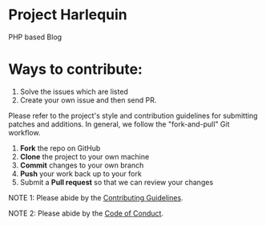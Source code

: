 # Project Harlequin
PHP based Blog

# Ways to contribute:
1. Solve the issues which are listed
2. Create your own issue and then send PR.

Please refer to the project's style and contribution guidelines for submitting patches and additions. In general, we follow the "fork-and-pull" Git workflow.

 1. **Fork** the repo on GitHub
 2. **Clone** the project to your own machine
 3. **Commit** changes to your own branch
 4. **Push** your work back up to your fork
 5. Submit a **Pull request** so that we can review your changes

NOTE 1: Please abide by the [Contributing Guidelines](https://github.com/Webwiznitr/Project-harlequin/blob/main/CONTRIBUTING.md).

NOTE 2: Please abide by the [Code of Conduct](https://github.com/Webwiznitr/Project-harlequin/blob/main/CODE_OF_CONDUCT.md).
